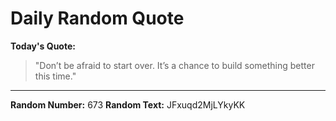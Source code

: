 # Daily Random Quote

**Today's Quote:**
> "Don’t be afraid to start over. It’s a chance to build something better this time."

---

**Random Number:** 673
**Random Text:** JFxuqd2MjLYkyKK
